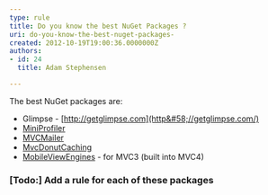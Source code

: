 ```yaml
---
type: rule
title: Do you know the best NuGet Packages ?
uri: do-you-know-the-best-nuget-packages-
created: 2012-10-19T19:00:36.0000000Z
authors:
- id: 24
  title: Adam Stephensen

---
```


 
The best NuGet packages are:
 
- Glimpse - [http://getglimpse.com](http&#58;//getglimpse.com/)
- [MiniProfiler](http&#58;//nuget.org/packages/miniprofiler)
- [MVCMailer](http&#58;//nuget.org/packages/mvcmailer)
- [MvcDonutCaching](http&#58;//nuget.org/packages/mvcdonutcaching)
- [MobileViewEngines](http&#58;//nuget.org/packages/MobileViewEngines) - for MVC3 (built into MVC4)


### [Todo:] Add a rule for each of these packages

